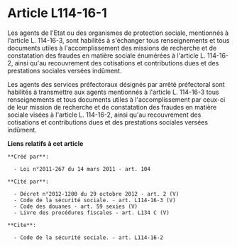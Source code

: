 # Article L114-16-1

Les agents de l'Etat ou des organismes de protection sociale, mentionnés à l'article L. 114-16-3, sont habilités à s'échanger
tous renseignements et tous documents utiles à l'accomplissement des missions de recherche et de constatation des fraudes en
matière sociale énumérées à l'article L. 114-16-2, ainsi qu'au recouvrement des cotisations et contributions dues et des
prestations sociales versées indûment. 

Les agents des services préfectoraux désignés par arrêté préfectoral sont habilités à transmettre aux agents mentionnés à
l'article L. 114-16-3 tous renseignements et tous documents utiles à l'accomplissement par ceux-ci de leur mission de
recherche et de constatation des fraudes en matière sociale visées à l'article L. 114-16-2, ainsi qu'au recouvrement des
cotisations et contributions dues et des prestations sociales versées indûment.

**Liens relatifs à cet article**

	**Créé par**:

	  - Loi n°2011-267 du 14 mars 2011 - art. 104

	**Cité par**:

	  - Décret n°2012-1200 du 29 octobre 2012 - art. 2 (V)
	  - Code de la sécurité sociale. - art. L114-16-3 (V)
	  - Code des douanes - art. 59 sexies (V)
	  - Livre des procédures fiscales - art. L134 C (V)

	**Cite**:

	  - Code de la sécurité sociale. - art. L114-16-2
